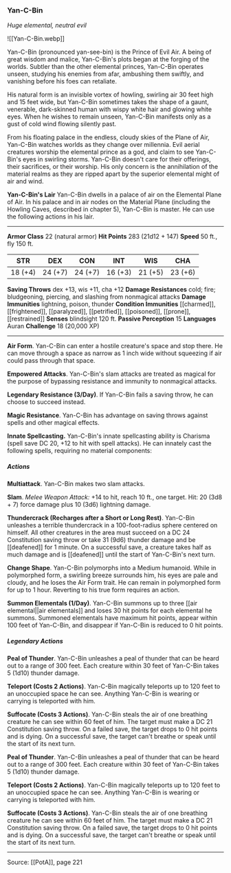 ### Yan-C-Bin
_Huge elemental, neutral evil_

![[Yan-C-Bin.webp]]

Yan-C-Bin (pronounced yan-see-bin) is the Prince of Evil Air. A being of great wisdom and malice, Yan-C-Bin's plots began at the forging of the worlds. Subtler than the other elemental princes, Yan-C-Bin operates unseen, studying his enemies from afar, ambushing them swiftly, and vanishing before his foes can retaliate.

His natural form is an invisible vortex of howling, swirling air 30 feet high and 15 feet wide, but Yan-C-Bin sometimes takes the shape of a gaunt, venerable, dark-skinned human with wispy white hair and glowing white eyes. When he wishes to remain unseen, Yan-C-Bin manifests only as a gust of cold wind flowing silently past.

From his floating palace in the endless, cloudy skies of the Plane of Air, Yan-C-Bin watches worlds as they change over millennia. Evil aerial creatures worship the elemental prince as a god, and claim to see Yan-C-Bin's eyes in swirling storms. Yan-C-Bin doesn't care for their offerings, their sacrifices, or their worship. His only concern is the annihilation of the material realms as they are ripped apart by the superior elemental might of air and wind.


**Yan-C-Bin's Lair** Yan-C-Bin dwells in a palace of air on the Elemental Plane of Air. In his palace and in air nodes on the Material Plane (including the Howling Caves, described in chapter 5), Yan-C-Bin is master. He can use the following actions in his lair.






---

**Armor Class** 22 (natural armor)
**Hit Points** 283 (21d12 + 147)
**Speed** 50 ft., fly 150 ft.

| STR     | DEX     | CON     | INT     | WIS     | CHA     |
|---------|---------|---------|---------|---------|---------|
| 18 (+4) | 24 (+7) | 24 (+7) | 16 (+3) | 21 (+5) | 23 (+6) |

**Saving Throws** dex +13, wis +11, cha +12
**Damage Resistances** cold; fire; bludgeoning, piercing, and slashing from nonmagical attacks
**Damage Immunities** lightning, poison, thunder
**Condition Immunities** [[charmed]], [[frightened]], [[paralyzed]], [[petrified]], [[poisoned]], [[prone]], [[restrained]]
**Senses** blindsight 120 ft.
**Passive Perception** 15
**Languages** Auran
**Challenge** 18 (20,000 XP)

---

**Air Form**. Yan-C-Bin can enter a hostile creature's space and stop there. He can move through a space as narrow as 1 inch wide without squeezing if air could pass through that space.

**Empowered Attacks**. Yan-C-Bin's slam attacks are treated as magical for the purpose of bypassing resistance and immunity to nonmagical attacks.

**Legendary Resistance (3/Day)**. If Yan-C-Bin fails a saving throw, he can choose to succeed instead.

**Magic Resistance**. Yan-C-Bin has advantage on saving throws against spells and other magical effects.

**Innate Spellcasting.** Yan-C-Bin's innate spellcasting ability is Charisma (spell save DC 20, +12 to hit with spell attacks). He can innately cast the following spells, requiring no material components:

##### Actions
**Multiattack**. Yan-C-Bin makes two slam attacks.

**Slam**. _Melee Weapon Attack:_ +14 to hit, reach 10 ft., one target. Hit: 20 (3d8 + 7) force damage plus 10 (3d6) lightning damage.

**Thundercrack (Recharges after a Short or Long Rest)**. Yan-C-Bin unleashes a terrible thundercrack in a 100-foot-radius sphere centered on himself. All other creatures in the area must succeed on a DC 24 Constitution saving throw or take 31 (9d6) thunder damage and be [[deafened]] for 1 minute. On a successful save, a creature takes half as much damage and is [[deafened]] until the start of Yan-C-Bin's next turn.

**Change Shape**. Yan-C-Bin polymorphs into a Medium humanoid. While in polymorphed form, a swirling breeze surrounds him, his eyes are pale and cloudy, and he loses the Air Form trait. He can remain in polymorphed form for up to 1 hour. Reverting to his true form requires an action.

**Summon Elementals (1/Day)**. Yan-C-Bin summons up to three [[air elemental||air elementals]] and loses 30 hit points for each elemental he summons. Summoned elementals have maximum hit points, appear within 100 feet of Yan-C-Bin, and disappear if Yan-C-Bin is reduced to 0 hit points.

##### Legendary Actions
**Peal of Thunder**. Yan-C-Bin unleashes a peal of thunder that can be heard out to a range of 300 feet. Each creature within 30 feet of Yan-C-Bin takes 5 (1d10) thunder damage.

**Teleport (Costs 2 Actions)**. Yan-C-Bin magically teleports up to 120 feet to an unoccupied space he can see. Anything Yan-C-Bin is wearing or carrying is teleported with him.

**Suffocate (Costs 3 Actions)**. Yan-C-Bin steals the air of one breathing creature he can see within 60 feet of him. The target must make a DC 21 Constitution saving throw. On a failed save, the target drops to 0 hit points and is dying. On a successful save, the target can't breathe or speak until the start of its next turn.

**Peal of Thunder**. Yan-C-Bin unleashes a peal of thunder that can be heard out to a range of 300 feet. Each creature within 30 feet of Yan-C-Bin takes 5 (1d10) thunder damage.

**Teleport (Costs 2 Actions)**. Yan-C-Bin magically teleports up to 120 feet to an unoccupied space he can see. Anything Yan-C-Bin is wearing or carrying is teleported with him.

**Suffocate (Costs 3 Actions)**. Yan-C-Bin steals the air of one breathing creature he can see within 60 feet of him. The target must make a DC 21 Constitution saving throw. On a failed save, the target drops to 0 hit points and is dying. On a successful save, the target can't breathe or speak until the start of its next turn.


---

Source: [[PotA]], page 221